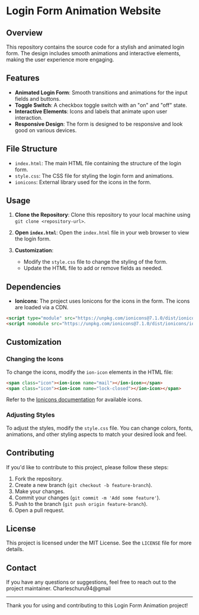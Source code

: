 # Login Form Animation Website

## Overview

This repository contains the source code for a stylish and animated login form. The design includes smooth animations and interactive elements, making the user experience more engaging. 

## Features

- **Animated Login Form**: Smooth transitions and animations for the input fields and buttons.
- **Toggle Switch**: A checkbox toggle switch with an "on" and "off" state.
- **Interactive Elements**: Icons and labels that animate upon user interaction.
- **Responsive Design**: The form is designed to be responsive and look good on various devices.

## File Structure

- `index.html`: The main HTML file containing the structure of the login form.
- `style.css`: The CSS file for styling the login form and animations.
- `ionicons`: External library used for the icons in the form.

## Usage

1. **Clone the Repository**: Clone this repository to your local machine using `git clone <repository-url>`.

2. **Open `index.html`**: Open the `index.html` file in your web browser to view the login form.

3. **Customization**: 
   - Modify the `style.css` file to change the styling of the form.
   - Update the HTML file to add or remove fields as needed.

## Dependencies

- **Ionicons**: The project uses Ionicons for the icons in the form. The icons are loaded via a CDN.

```html
<script type="module" src="https://unpkg.com/ionicons@7.1.0/dist/ionicons/ionicons.esm.js"></script>
<script nomodule src="https://unpkg.com/ionicons@7.1.0/dist/ionicons/ionicons.js"></script>
```

## Customization

### Changing the Icons

To change the icons, modify the `ion-icon` elements in the HTML file:

```html
<span class="icon"><ion-icon name="mail"></ion-icon></span>
<span class="icon"><ion-icon name="lock-closed"></ion-icon></span>
```

Refer to the [Ionicons documentation](https://ionicons.com/) for available icons.

### Adjusting Styles

To adjust the styles, modify the `style.css` file. You can change colors, fonts, animations, and other styling aspects to match your desired look and feel.

## Contributing

If you'd like to contribute to this project, please follow these steps:

1. Fork the repository.
2. Create a new branch (`git checkout -b feature-branch`).
3. Make your changes.
4. Commit your changes (`git commit -m 'Add some feature'`).
5. Push to the branch (`git push origin feature-branch`).
6. Open a pull request.

## License

This project is licensed under the MIT License. See the `LICENSE` file for more details.

## Contact

If you have any questions or suggestions, feel free to reach out to the project maintainer.
Charleschuru94@gmail 

---

Thank you for using and contributing to this Login Form Animation project!
